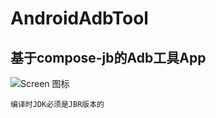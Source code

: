 # AndroidAdbTool

## 基于compose-jb的Adb工具App

![Screen 图标](https://github.com/ohdu/AndroidAdbTool/blob/main/screen/img.png "Screen1")

```
编译时JDK必须是JBR版本的
```